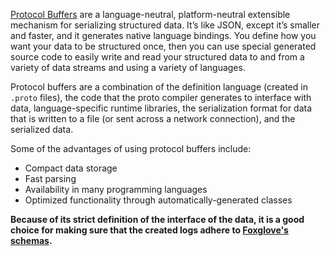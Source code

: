 [Protocol Buffers](https://protobuf.dev/) are a language-neutral, platform-neutral extensible mechanism for serializing
structured data.
It’s like JSON, except it’s smaller and faster, and it generates native language bindings. You define how you want your
data to be structured once, then you can use special generated source code to easily write and read your structured data
to and from a variety of data streams and using a variety of languages.

Protocol buffers are a combination of the definition language (created in `.proto` files), the code that the proto
compiler generates to interface with data, language-specific runtime libraries, the serialization format for data that
is written to a file (or sent across a network connection), and the serialized data.

Some of the advantages of using protocol buffers include:

- Compact data storage
- Fast parsing
- Availability in many programming languages
- Optimized functionality through automatically-generated classes

**Because of its strict definition of the interface of the data, it is a good choice for making sure that the created logs
adhere to [Foxglove's schemas](https://github.com/foxglove/schemas/tree/main/schemas/proto/foxglove).**
